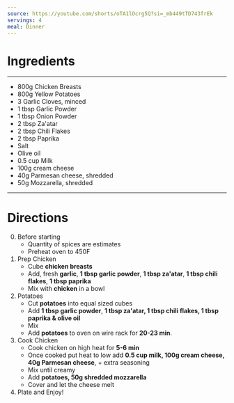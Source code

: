 ```yaml
---
source: https://youtube.com/shorts/oTA1lOcrg5Q?si=_mb449tTD743frEk
servings: 4
meal: Dinner
---
```

# Ingredients
---
- 800g Chicken Breasts
- 800g Yellow Potatoes
- 3 Garlic Cloves, minced
- 1 tbsp Garlic Powder
- 1 tbsp Onion Powder
- 2 tbsp Za'atar
- 2 tbsp Chili Flakes
- 2 tbsp Paprika
- Salt
- Olive oil
- 0.5 cup Milk
- 100g cream cheese
- 40g Parmesan cheese, shredded
- 50g Mozzarella, shredded
---
# Directions 
0. Before starting
	- Quantity of spices are estimates
	- Preheat oven to 450F
1. Prep Chicken
	- Cube **chicken breasts**
	- Add, fresh **garlic**, **1 tbsp garlic powder**, **1 tbsp za'atar**, **1 tbsp chili flakes**, **1 tbsp paprika**
	- Mix with **chicken** in a bowl
2. Potatoes 
	- Cut **potatoes** into equal sized cubes
	- Add **1 tbsp garlic powder**, **1 tbsp za'atar, 1 tbsp chili flakes, 1 tbsp paprika & olive oil**
	- Mix
	- Add **potatoes** to oven on wire rack for **20-23 min**.
3. Cook Chicken
	- Cook chicken on high heat for **5-6 min**
	- Once cooked put heat to low add **0.5 cup milk, 100g cream cheese, 40g Parmesan cheese**, + extra seasoning
	- Mix until creamy
	- Add **potatoes, 50g shredded mozzarella** 
	- Cover and let the cheese melt
4. Plate and Enjoy!